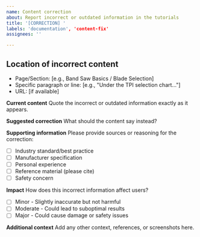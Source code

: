 ```yaml
---
name: Content correction
about: Report incorrect or outdated information in the tutorials
title: '[CORRECTION] '
labels: 'documentation', 'content-fix'
assignees: ''

---
```


## Location of incorrect content

- Page/Section: [e.g., Band Saw Basics / Blade Selection]
- Specific paragraph or line: [e.g., "Under the TPI selection chart..."]
- URL: [if available]

**Current content**
Quote the incorrect or outdated information exactly as it appears.

**Suggested correction**
What should the content say instead?

**Supporting information**
Please provide sources or reasoning for the correction:

- [ ] Industry standard/best practice
- [ ] Manufacturer specification
- [ ] Personal experience
- [ ] Reference material (please cite)
- [ ] Safety concern

**Impact**
How does this incorrect information affect users?

- [ ] Minor - Slightly inaccurate but not harmful
- [ ] Moderate - Could lead to suboptimal results
- [ ] Major - Could cause damage or safety issues

**Additional context**
Add any other context, references, or screenshots here.
